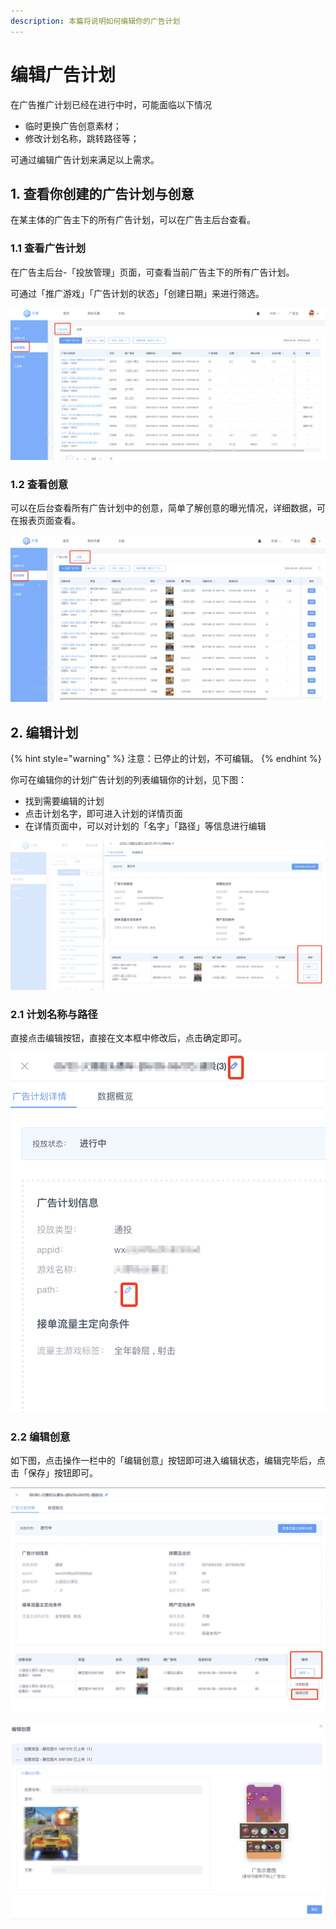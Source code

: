 ```yaml
---
description: 本篇将说明如何编辑你的广告计划
---
```


# 编辑广告计划

在广告推广计划已经在进行中时，可能面临以下情况

* 临时更换广告创意素材；
* 修改计划名称，跳转路径等；

可通过编辑广告计划来满足以上需求。

## **1. 查看你创建的广告计划与创意**

在某主体的广告主下的所有广告计划，可以在广告主后台查看。

### **1.1 查看广告计划**

在广告主后台-「投放管理」页面，可查看当前广告主下的所有广告计划。

可通过「推广游戏」「广告计划的状态」「创建日期」来进行筛选。

![](../../.gitbook/assets/image.png)

### **1.2 查看创意**

可以在后台查看所有广告计划中的创意，简单了解创意的曝光情况，详细数据，可在报表页面查看。

![](../../.gitbook/assets/image%20%2832%29.png)

## **2. 编辑计划**

{% hint style="warning" %}
注意：已停止的计划，不可编辑。
{% endhint %}

你可在编辑你的计划广告计划的列表编辑你的计划，见下图：

* 找到需要编辑的计划
* 点击计划名字，即可进入计划的详情页面
* 在详情页面中，可以对计划的「名字」「路径」等信息进行编辑

![](../../.gitbook/assets/image%20%288%29.png)

### **2.1 计划名称与路径**

直接点击编辑按钮，直接在文本框中修改后，点击确定即可。

![](../../.gitbook/assets/image%20%2810%29.png)

### **2.2 编辑创意**

如下图，点击操作一栏中的「编辑创意」按钮即可进入编辑状态，编辑完毕后，点击「保存」按钮即可。

![](../../.gitbook/assets/image%20%2816%29.png)

![](../../.gitbook/assets/image%20%289%29.png)

